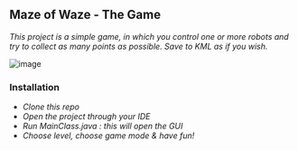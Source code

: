 ## Maze of Waze - The Game


_This project is a simple game, in which you control one or more robots and try to collect as many points as possible._
_Save to KML as if you wish._

![image](https://user-images.githubusercontent.com/58428493/72688025-3a2e9880-3b0c-11ea-924b-f74179493765.png)

### Installation

* _Clone this repo_
* _Open the project through your IDE_
* _Run MainClass.java : this will open the GUI_
* _Choose level, choose game mode & have fun!_
